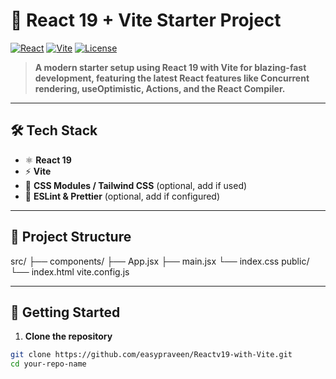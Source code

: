 # 🚀 React 19 + Vite Starter Project

[![React](https://img.shields.io/badge/React-19-blue?logo=react)](https://react.dev/)
[![Vite](https://img.shields.io/badge/Vite-5.2-purple?logo=vite)](https://vitejs.dev/)
[![License](https://img.shields.io/badge/license-MIT-green.svg)](LICENSE)

> **A modern starter setup using React 19 with Vite for blazing-fast development, featuring the latest React features like Concurrent rendering, useOptimistic, Actions, and the React Compiler.**

---

## 🛠 **Tech Stack**

- ⚛️ **React 19**
- ⚡ **Vite**
- 💅 **CSS Modules / Tailwind CSS** (optional, add if used)
- 📝 **ESLint & Prettier** (optional, add if configured)

---

## 📂 **Project Structure**

src/
├── components/
├── App.jsx
├── main.jsx
└── index.css
public/
└── index.html
vite.config.js


---

## 🚀 **Getting Started**

1. **Clone the repository**

```bash
git clone https://github.com/easypraveen/Reactv19-with-Vite.git
cd your-repo-name

